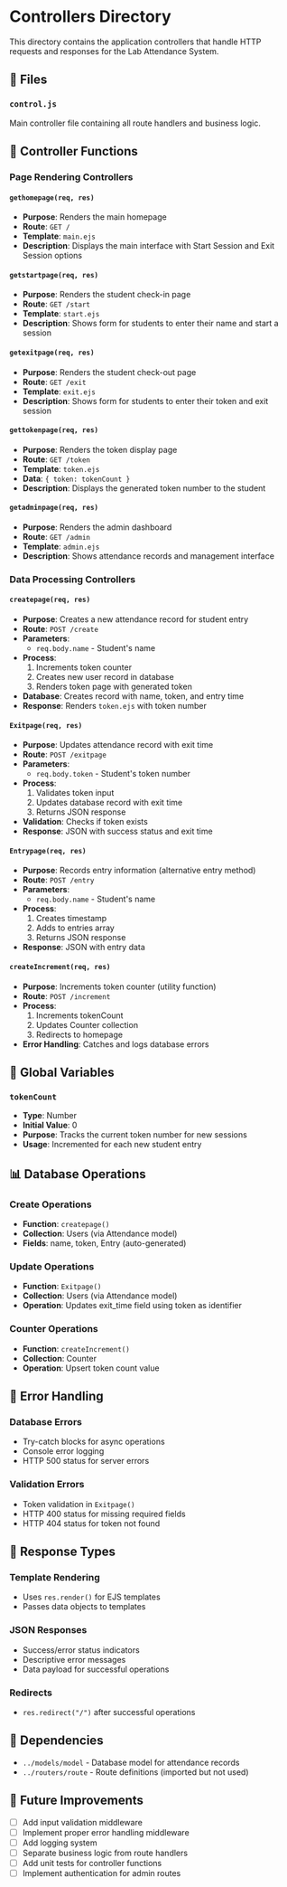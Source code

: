 # Controllers Directory

This directory contains the application controllers that handle HTTP requests and responses for the Lab Attendance System.

## 📁 Files

### `control.js`
Main controller file containing all route handlers and business logic.

## 🎯 Controller Functions

### Page Rendering Controllers

#### `gethomepage(req, res)`
- **Purpose**: Renders the main homepage
- **Route**: `GET /`
- **Template**: `main.ejs`
- **Description**: Displays the main interface with Start Session and Exit Session options

#### `getstartpage(req, res)`
- **Purpose**: Renders the student check-in page
- **Route**: `GET /start`
- **Template**: `start.ejs`
- **Description**: Shows form for students to enter their name and start a session

#### `getexitpage(req, res)`
- **Purpose**: Renders the student check-out page
- **Route**: `GET /exit`
- **Template**: `exit.ejs`
- **Description**: Shows form for students to enter their token and exit session

#### `gettokenpage(req, res)`
- **Purpose**: Renders the token display page
- **Route**: `GET /token`
- **Template**: `token.ejs`
- **Data**: `{ token: tokenCount }`
- **Description**: Displays the generated token number to the student

#### `getadminpage(req, res)`
- **Purpose**: Renders the admin dashboard
- **Route**: `GET /admin`
- **Template**: `admin.ejs`
- **Description**: Shows attendance records and management interface

### Data Processing Controllers

#### `createpage(req, res)`
- **Purpose**: Creates a new attendance record for student entry
- **Route**: `POST /create`
- **Parameters**: 
  - `req.body.name` - Student's name
- **Process**:
  1. Increments token counter
  2. Creates new user record in database
  3. Renders token page with generated token
- **Database**: Creates record with name, token, and entry time
- **Response**: Renders `token.ejs` with token number

#### `Exitpage(req, res)`
- **Purpose**: Updates attendance record with exit time
- **Route**: `POST /exitpage`
- **Parameters**:
  - `req.body.token` - Student's token number
- **Process**:
  1. Validates token input
  2. Updates database record with exit time
  3. Returns JSON response
- **Validation**: Checks if token exists
- **Response**: JSON with success status and exit time

#### `Entrypage(req, res)`
- **Purpose**: Records entry information (alternative entry method)
- **Route**: `POST /entry`
- **Parameters**:
  - `req.body.name` - Student's name
- **Process**:
  1. Creates timestamp
  2. Adds to entries array
  3. Returns JSON response
- **Response**: JSON with entry data

#### `createIncrement(req, res)`
- **Purpose**: Increments token counter (utility function)
- **Route**: `POST /increment`
- **Process**:
  1. Increments tokenCount
  2. Updates Counter collection
  3. Redirects to homepage
- **Error Handling**: Catches and logs database errors

## 🔧 Global Variables

### `tokenCount`
- **Type**: Number
- **Initial Value**: 0
- **Purpose**: Tracks the current token number for new sessions
- **Usage**: Incremented for each new student entry

## 📊 Database Operations

### Create Operations
- **Function**: `createpage()`
- **Collection**: Users (via Attendance model)
- **Fields**: name, token, Entry (auto-generated)

### Update Operations
- **Function**: `Exitpage()`
- **Collection**: Users (via Attendance model)
- **Operation**: Updates exit_time field using token as identifier

### Counter Operations
- **Function**: `createIncrement()`
- **Collection**: Counter
- **Operation**: Upsert token count value

## 🚨 Error Handling

### Database Errors
- Try-catch blocks for async operations
- Console error logging
- HTTP 500 status for server errors

### Validation Errors
- Token validation in `Exitpage()`
- HTTP 400 status for missing required fields
- HTTP 404 status for token not found

## 🔄 Response Types

### Template Rendering
- Uses `res.render()` for EJS templates
- Passes data objects to templates

### JSON Responses
- Success/error status indicators
- Descriptive error messages
- Data payload for successful operations

### Redirects
- `res.redirect("/")` after successful operations

## 📝 Dependencies

- `../models/model` - Database model for attendance records
- `../routers/route` - Route definitions (imported but not used)

## 🔮 Future Improvements

- [ ] Add input validation middleware
- [ ] Implement proper error handling middleware
- [ ] Add logging system
- [ ] Separate business logic from route handlers
- [ ] Add unit tests for controller functions
- [ ] Implement authentication for admin routes

